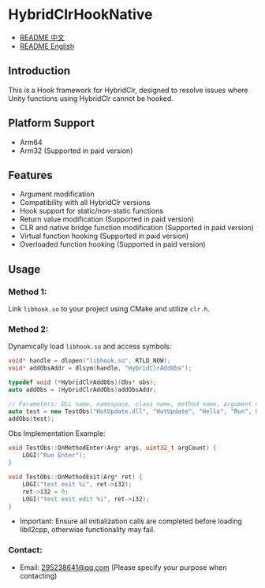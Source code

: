 # HybridClrHookNative

- [README 中文](./README.md)
- [README English](./README-en.md)

## Introduction

This is a Hook framework for HybridClr, designed to resolve issues where Unity functions using HybridClr cannot be hooked.

## Platform Support

- Arm64
- Arm32 (Supported in paid version)

## Features
- Argument modification
- Compatibility with all HybridClr versions
- Hook support for static/non-static functions
- Return value modification (Supported in paid version)
- CLR and native bridge function modification (Supported in paid version)
- Virtual function hooking (Supported in paid version)
- Overloaded function hooking (Supported in paid version)

## Usage

### Method 1:
Link `libhook.so` to your project using CMake and utilize `clr.h`.

### Method 2:
Dynamically load `libhook.so` and access symbols:

```c++
void* handle = dlopen("libhook.so", RTLD_NOW);
void* addObsAddr = dlsym(handle, "HybridClrAddObs");

typedef void (*HybridClrAddObs)(Obs* obs);
auto addObs = (HybridClrAddObs)addObsAddr;

// Parameters: DLL name, namespace, class name, method name, argument count
auto test = new TestObs("HotUpdate.dll", "HotUpdate", "Hello", "Run", 0);
addObs(test);

```
Obs Implementation Example:

```c++
void TestObs::OnMethodEnter(Arg* args, uint32_t argCount) {
    LOGI("Run Enter");
}

void TestObs::OnMethodExit(Arg* ret) {
    LOGI("test exit %i", ret->i32);
    ret->i32 = 0;
    LOGI("test exit edit %i", ret->i32);
}
```
- Important: Ensure all initialization calls are completed before loading libil2cpp, otherwise functionality may fail.
### Contact:
- Email: 295238641@qq.com (Please specify your purpose when contacting)



